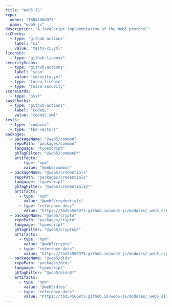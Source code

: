 ```yaml
---
title: "Web5 JS"
repo:
  owner: "TBD54566975"
  name: "web5-js"
description: "A JavaScript implementation of the Web5 protocol"
ciChecks:
  - type: "github-actions"
    label: "ci"
    value: "tests-ci.yml"
licenses:
  - type: "github-license"
securityScans:
  - type: "github-actions"
    label: "scan"
    value: "security.yml"
  - type: "fossa-license"
  - type: "fossa-security"
scoreCards:
  - type: "ossf"
sastChecks:
  - type: "github-actions"
    label: "CodeQL"
    value: "codeql.yml"
tests:
  - type: "codecov"
  - type: "tbd-vectors"
packages:
  - packageName: "@web5/common"
    repoPath: "packages/common"
    language: "typescript"
    ghTagFilter: "@web5/common@*"
    artifacts:
      - type: "npm"
        value: "@web5/common"
  - packageName: "@web5/credentials"
    repoPath: "packages/credentials"
    language: "typescript"
    ghTagFilter: "@web5/credentials@*"
    artifacts:
      - type: "npm"
        value: "@web5/credentials"
      - type: "reference-docs"
        value: "https://tbd54566975.github.io/web5-js/modules/_web5_credentials.html"
  - packageName: "@web5/crypto"
    repoPath: "packages/crypto"
    language: "typescript"
    ghTagFilter: "@web5/crypto@*"
    artifacts:
      - type: "npm"
        value: "@web5/crypto"
      - type: "reference-docs"
        value: "https://tbd54566975.github.io/web5-js/modules/_web5_crypto.html"
  - packageName: "@web5/dids"
    repoPath: "packages/dids"
    language: "typescript"
    ghTagFilter: "@web5/dids@*"
    artifacts:
      - type: "npm"
        value: "@web5/dids"
      - type: "reference-docs"
        value: "https://tbd54566975.github.io/web5-js/modules/_web5_dids.html"
---
```


